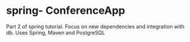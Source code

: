 # spring- ConferenceApp
Part 2 of spring tutorial. Focus on new dependencies and integration with db.
Uses Spring, Maven and PostgreSQL
